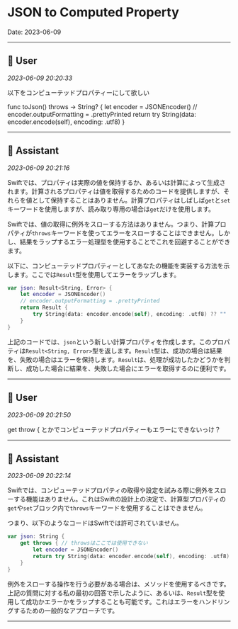 # JSON to Computed Property

Date: 2023-06-09

---

## 👤 User
*2023-06-09 20:20:33*

以下をコンピューテッドプロパティーにして欲しい

func toJson() throws -&gt; String? {
        let encoder = JSONEncoder()
        // encoder.outputFormatting = .prettyPrinted
        return try String(data: encoder.encode(self), encoding: .utf8)
    }

---

## 🤖 Assistant
*2023-06-09 20:21:16*

Swiftでは、プロパティは実際の値を保持するか、あるいは計算によって生成されます。計算されるプロパティは値を取得するためのコードを提供しますが、それらを値として保持することはありません。計算プロパティはしばしば`get`と`set`キーワードを使用しますが、読み取り専用の場合は`get`だけを使用します。

Swiftでは、値の取得に例外をスローする方法はありません。つまり、計算プロパティが`throws`キーワードを使ってエラーをスローすることはできません。しかし、結果をラップするエラー処理型を使用することでこれを回避することができます。

以下に、コンピューテッドプロパティーとしてあなたの機能を実装する方法を示します。ここでは`Result`型を使用してエラーをラップします。

```swift
var json: Result<String, Error> {
    let encoder = JSONEncoder()
    // encoder.outputFormatting = .prettyPrinted
    return Result {
        try String(data: encoder.encode(self), encoding: .utf8) ?? ""
    }
}
```

上記のコードでは、`json`という新しい計算プロパティを作成します。このプロパティは`Result<String, Error>`型を返します。`Result`型は、成功の場合は結果を、失敗の場合はエラーを保持します。`Result`は、処理が成功したかどうかを判断し、成功した場合に結果を、失敗した場合にエラーを取得するのに便利です。

---

## 👤 User
*2023-06-09 20:21:50*

get throw { とかでコンピューテッドプロパティーもエラーにできないっけ？

---

## 🤖 Assistant
*2023-06-09 20:22:14*

Swiftでは、コンピューテッドプロパティの取得や設定を試みる際に例外をスローする機能はありません。これはSwiftの設計上の決定で、計算型プロパティの`get`や`set`ブロック内で`throws`キーワードを使用することはできません。

つまり、以下のようなコードはSwiftでは許可されていません。

```swift
var json: String {
    get throws { // throwsはここでは使用できない
        let encoder = JSONEncoder()
        return try String(data: encoder.encode(self), encoding: .utf8) ?? ""
    }
}
```

例外をスローする操作を行う必要がある場合は、メソッドを使用するべきです。上記の質問に対する私の最初の回答で示したように、あるいは、`Result`型を使用して成功かエラーかをラップすることも可能です。これはエラーをハンドリングするための一般的なアプローチです。

---
